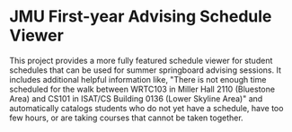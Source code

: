 # JMU First-year Advising Schedule Viewer

This project provides a more fully featured schedule viewer for student schedules that can 
be used for summer springboard advising sessions. It includes additional helpful information like, 
"There is not enough time scheduled for the walk between WRTC103 in Miller Hall 2110 (Bluestone Area) and 
CS101 in ISAT/CS Building 0136 (Lower Skyline Area)" and automatically catalogs students who do not yet have
a schedule, have too few hours, or are taking courses that cannot be taken together. 

